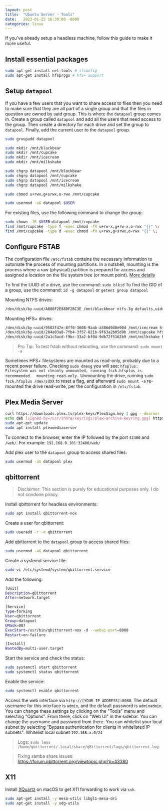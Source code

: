 ```yaml
---
layout: post
title:  "Ubuntu Server - Tools"
date:   2023-01-25 16:30:00 -0000
categories: linux
---
```

If you've already setup a headless machine, follow this guide to make it more useful.

## Install essential packages

```bash
sudo apt-get install net-tools # ifconfig
sudo apt-get install hfsprogs # hfs+ support
```

## Setup `datapool`

If you have a few users that you want to share access to files then you need to make sure that they are all part of a single group and that the files in question are owned by said group. This is where the `datapool` group comes in. Create a group called `datapool` and add all the users that need access to the group. Then create a directory for each drive and set the group to `datapool`. Finally, add the current user to the `datapool` group.

```bash
sudo groupadd datapool

sudo mkdir /mnt/blackbear
sudo mkdir /mnt/cupcake
sudo mkdir /mnt/icecream
sudo mkdir /mnt/milkshake

sudo chgrp datapool /mnt/blackbear
sudo chgrp datapool /mnt/cupcake
sudo chgrp datapool /mnt/icecream
sudo chgrp datapool /mnt/milkshake

sudo chmod u+rwx,g+srwx,o-rwx /mnt/cupcake

sudo usermod -aG datapool $USER
```

For existing files, use the following command to change the group:

```bash
sudo chown -fR $USER:datapool /mnt/cupcake
find /mnt/cupcake -type f -exec chmod -fR u+rw-x,g+rw-x,o-rwx "{}" \;
find /mnt/cupcake -type d -exec chmod -fR u+rwx,g+srwx,o-rwx "{}" \;
```

## Configure FSTAB

The configuration file `/etc/fstab` contains the necessary information to automate the process of mounting partitions. In a nutshell, mounting is the process where a raw (physical) partition is prepared for access and assigned a location on the file system tree (or mount point). [More details](https://help.ubuntu.com/community/Fstab#Introduction%20to%20fstab)

To find the UUID of a drive, use the command: `sudo blkid`
To find the GID of a group, use the command: `id -g datapool` or `getent group datapool`

Mounting NTFS drives:

```bash
/dev/disk/by-uuid/A880F2E880F2BC3E /mnt/blackbear ntfs-3g defaults,uid=1000,gid=1001,umask=0007 0 1
```

Mounting HFS+ drives:

```bash
/dev/disk/by-uuid/9502f47e-8ff0-3608-9aab-a386d948e90d /mnt/icecream hfsplus defaults,uid=1000,gid=1001,umask=0007 0 1
/dev/disk/by-uuid/284a03a8-7fb4-3f57-821b-9f63a2b05d9b /mnt/cupcake hfsplus defaults,uid=1000,gid=1001,umask=0007 0 1
/dev/disk/by-uuid/2a1c3acd-f9bc-33a2-bf04-9db72f5162b9 /mnt/milkshake hfsplus defaults,uid=1000,gid=1001,umask=0007 0 1
```

> Pro Tip: To test fstab without rebooting, use the command: `sudo mount -a`

Sometimes HFS+ filesystems are mounted as read-only, probably due to a recent power failure.
Checking `sudo dmesg` you will see: `hfsplus: Filesystem was not cleanly unmounted, running fsck.hfsplus is recommended.  mounting read-only.`
Unmounting the drive, running `sudo fsck.hfsplus /dev/sdXX` to reset a flag, and afterward `sudo mount -a` re-mounted the drive read-write, per the configuration in `/etc/fstab`.

## Plex Media Server

```bash
curl https://downloads.plex.tv/plex-keys/PlexSign.key | gpg --dearmor | sudo tee /usr/share/keyrings/plex-archive-keyring.gpg >/dev/null
echo deb [signed-by=/usr/share/keyrings/plex-archive-keyring.gpg] https://downloads.plex.tv/repo/deb public main | sudo tee /etc/apt/sources.list.d/plexmediaserver.list
sudo apt-get update
sudo apt install plexmediaserver
```

To connect to the browser, enter the IP followed by the port `32400` and `/web/`. For example: `192.168.0.101:32400/web/`

Add plex user to the `datapool` group to access shared files:

```bash
sudo usermod -aG datapool plex
```

## qbittorrent

> Disclaimer: This section is purely for educational purposes only. I do not condone piracy.

Install qbittorrent for headless environments:

```bash
sudo apt install qbittorrent-nox
```

Create a user for qbittorrent:

```bash
sudo useradd -r -m qbittorrent
```

Add qbittorrent to the `datapool` group to access shared files:

```bash
sudo usermod -aG datapool qbittorrent
```

Create a systemd service file:

```bash
sudo vi /etc/systemd/system/qbittorrent.service
```

Add the following:

```bash
[Unit]
Description=qBittorrent
After=network.target

[Service]
Type=forking
User=qbittorrent
Group=datapool
UMask=007
ExecStart=/usr/bin/qbittorrent-nox -d --webui-port=8080
Restart=on-failure

[Install]
WantedBy=multi-user.target
```

Start the service and check the status:

```bash
sudo systemctl start qbittorrent
sudo systemctl status qbittorrent
```

Enable the service:

```bash
sudo systemctl enable qbittorrent
```

Access the web interface via `http://[YOUR IP ADDRESS]:8080`. The default username for this interface is `admin`, and the default password is `adminadmin`. You can change these settings by clicking on the "Tools" menu and selecting "Options". From there, click on "Web UI" in the sidebar. You can change the username and password from there. You can whitelist your local subnet by selecting "Bypass authentication for clients in whitelisted IP subnets". Whitelist local subnet `192.168.x.0/24`

> Logs: `sudo less /home/qbittorrent/.local/share/qBittorrent/logs/qbittorrent.log`

> Fixing samba share issues: https://forum.qbittorrent.org/viewtopic.php?p=43380

## X11

Install [XQuartz](https://www.xquartz.org/) on macOS to get X11 forwarding to work via `ssh`.

```bash
sudo apt-get install -y mesa-utils libgl1-mesa-dri
sudo apt-get install -y xdg-utils
```
